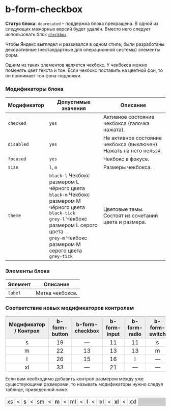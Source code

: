 # b-form-checkbox

**Статус блока**: `deprecated` – поддержка блока прекращена. В одной из следующих мажорных версий будет удалён.
Вместо него следует использовать блок [`checkbox`](../checkbox/checkbox.ru.md) 

Чтобы Яндекс выглядел и развивался в одном стиле, были разработаны декоративные (нестандартные для операционной системы) элементы форм.

Одним из таких элементов является чекбокс. У чекбокса можно поменять цвет текста и тон. Если чекбокс поставить на цветной фон, то он принимает тон фона-подложки.

### Модификаторы блока

 Модификатор | Допустимые значения| Описание
 --- | --- | ---
`checked` | `yes` | Активное состояние чекбокса (галочка нажата). 
`disabled` | `yes` | Не активное состояние чекбокса (выключен). Нажать на него нельзя. 
`focused` |`yes`| Чекбокс в фокусе. 
`size` | `l`, `m` | Размеры чекбокса. 
`theme` | `black-l` Чекбокс размером L чёрного цвета<br>`black-m` Чекбокс размером M чёрного цвета<br>`black-tick`<br>`grey-l` Чекбокс размером L серого цвета<br>`grey-m` Чекбокс размером M серого цвета<br>`grey-tick` |Цветовые темы. Состоят из сочетаний цвета и размера. 

### Элементы блока
Элемент| Описание
--- | ---
`label`| Метка чекбокса.

### Соответствие новых модификаторов контролам

<table cellspacing="1" bgcolor="#ccc" style="margin-bottom: 10px; border-collapse: separate;">
    <tr style="background: #eee;">
        <th style="padding: 3px 10px;">Модификатор / Контрол</th>
        <th style="padding: 3px 10px;">b-form-button</th>
        <th style="padding: 3px 10px;">b-form-checkbox</th>
        <th style="padding: 3px 10px;">b-form-input</th>
        <th style="padding: 3px 10px;">b-form-radio</th>
        <th style="padding: 3px 10px;">b-form-switch</th>
        <th style="padding: 3px 10px;">b-form-select</th>
    </tr>
    <tr style="font-size: 110%; background: #fff;">
        <td style="padding: 2px 0;text-align: center;">s</td>
        <td style="padding: 2px 0;text-align: center;">19</td>
        <td style="padding: 2px 0;text-align: center;">—</td>
        <td style="padding: 2px 0;text-align: center;">11</td>
        <td style="padding: 2px 0;text-align: center;">11</td>
        <td style="padding: 2px 0;text-align: center;">s</td>
        <td style="padding: 2px 0;text-align: center;">s</td>
    </tr>
    <tr style="font-size: 110%; background: #fff;">
        <td style="padding: 2px 0; text-align: center;">m</td>
        <td style="padding: 2px 0;text-align: center;">22</td>
        <td style="padding: 2px 0;text-align: center;">13</td>
        <td style="padding: 2px 0;text-align: center;">13</td>
        <td style="padding: 2px 0;text-align: center;">13</td>
        <td style="padding: 2px 0;text-align: center;">m</td>
        <td style="padding: 2px 0;text-align: center;">m</td>
    </tr>
    <tr style="font-size: 110%; background: #fff;">
        <td style="padding: 2px 0;text-align: center;">l</td>
        <td style="padding: 2px 0;text-align: center;">26</td>
        <td style="padding: 2px 0;text-align: center;">15</td>
        <td style="padding: 2px 0;text-align: center;">16</td>
        <td style="padding: 2px 0;text-align: center;">l</td>
        <td style="padding: 2px 0;text-align: center;">—</td>
        <td style="padding: 2px 0;text-align: center;">l</td>
    </tr>
    <tr style="font-size: 110%; background: #fff;">
        <td style="padding: 2px 0;text-align: center;">xl</td>
        <td style="padding: 2px 0;text-align: center;">33</td>
        <td style="padding: 2px 0;text-align: center;">—</td>
        <td style="padding: 2px 0;text-align: center;">21</td>
        <td style="padding: 2px 0;text-align: center;">—</td>
        <td style="padding: 2px 0;text-align: center;">—</td>
        <td style="padding: 2px 0;text-align: center;">—</td>
    </tr>
</table>


Если вам необходимо добавить контрол размером между уже существующими размерами, то называть модификаторы нужно следуя таблице, приведенной ниже.

<table cellspacing="1" bgcolor="#ccc" style="font-size: 120%; border-collapse: separate;">
    <tr style="background: #fff;">
        <td style="padding: 2px 5px;text-align: center;">xs</td>
        <td style="padding: 2px 5px;text-align: center;">&lt;</td>
        <td style="font-weight: 600;padding: 2px 5px;text-align: center;">s</td>
        <td style="padding: 2px 5px;text-align: center;">&lt;</td>
        <td style="padding: 2px 5px;text-align: center;">sm</td>
        <td style="padding: 2px 5px;text-align: center;">&lt;</td>
        <td style="font-weight: 600;padding: 2px 5px;text-align: center;">m</td>
        <td style="padding: 2px 5px;text-align: center;">&lt;</td>
        <td style="padding: 2px 5px;text-align: center;">ml</td>
        <td style="padding: 2px 5px;text-align: center;">&lt;</td>
        <td style="font-weight: 600;padding: 2px 5px;text-align: center;">l</td>
        <td style="padding: 2px 5px;text-align: center;">&lt;</td>
        <td style="padding: 2px 5px;text-align: center;">lxl</td>
        <td style="padding: 2px 5px;text-align: center;">&lt;</td>
        <td style="font-weight: 600;padding: 2px 5px;text-align: center;">xl</td>
        <td style="padding: 2px 5px;text-align: center;">&lt;</td>
        <td style="padding: 2px 5px;text-align: center;">xxl</td>
    </tr>
</table>
